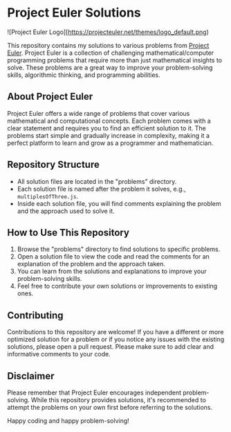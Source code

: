 # Project Euler Solutions

![Project Euler Logo][https://projecteuler.net/themes/logo_default.png)

This repository contains my solutions to various problems from [Project Euler](https://projecteuler.net/). Project Euler is a collection of challenging mathematical/computer programming problems that require more than just mathematical insights to solve. These problems are a great way to improve your problem-solving skills, algorithmic thinking, and programming abilities.

## About Project Euler

Project Euler offers a wide range of problems that cover various mathematical and computational concepts. Each problem comes with a clear statement and requires you to find an efficient solution to it. The problems start simple and gradually increase in complexity, making it a perfect platform to learn and grow as a programmer and mathematician.

## Repository Structure

- All solution files are located in the "problems" directory.
- Each solution file is named after the problem it solves, e.g., `multiplesOfThree.js`.
- Inside each solution file, you will find comments explaining the problem and the approach used to solve it.

## How to Use This Repository

1. Browse the "problems" directory to find solutions to specific problems.
2. Open a solution file to view the code and read the comments for an explanation of the problem and the approach taken.
3. You can learn from the solutions and explanations to improve your problem-solving skills.
4. Feel free to contribute your own solutions or improvements to existing ones.

## Contributing

Contributions to this repository are welcome! If you have a different or more optimized solution for a problem or if you notice any issues with the existing solutions, please open a pull request. Please make sure to add clear and informative comments to your code.

## Disclaimer

Please remember that Project Euler encourages independent problem-solving. While this repository provides solutions, it's recommended to attempt the problems on your own first before referring to the solutions.

Happy coding and happy problem-solving!
